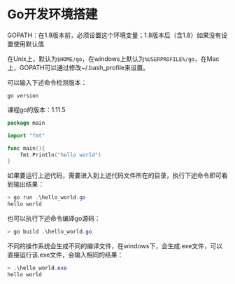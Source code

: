 # Go开发环境搭建

GOPATH：在1.8版本前，必须设置这个环境变量；1.8版本后（含1.8）如果没有设置使用默认值

在Unix上，默认为`$HOME/go`，在windows上默认为`%USERPROFILE%/go`，在Mac上，GOPATH可以通过修改~/.bash_profile来设置。

可以输入下述命令检测版本：

```
go version
```

课程go的版本：1.11.5

```go
package main

import "fmt"

func main(){
	fmt.Println("hello world")
}
```

如果要运行上述代码，需要进入到上述代码文件所在的目录，执行下述命令即可看到输出结果：

```powershell
> go run .\hello_world.go
hello world
```

也可以执行下述命令编译go源码：

```powershell
> go build .\hello_world.go
```

不同的操作系统会生成不同的编译文件，在windows下，会生成.exe文件，可以直接运行该.exe文件，会输入相同的结果：

```powershell
> .\hello_world.exe
hello world
```

